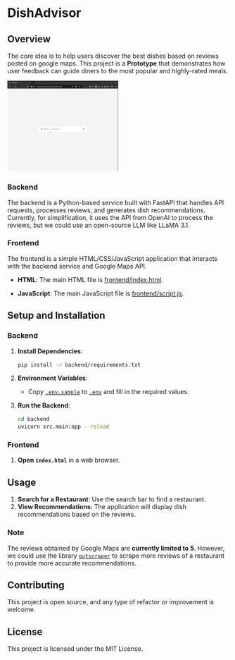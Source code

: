 # DishAdvisor

## Overview
The core idea is to help users discover the best dishes based on reviews posted on google maps. This project is a **Prototype** that demonstrates how user feedback can guide diners to the most popular and highly-rated meals.

<img src="preview.gif" alt="Preview" width="50%">

### Backend
The backend is a Python-based service built with FastAPI that handles API requests, processes reviews, and generates dish recommendations. Currently, for simplification, it uses the API from OpenAI to process the reviews, but we could use an open-source LLM like LLaMA 3.1.

### Frontend
The frontend is a simple HTML/CSS/JavaScript application that interacts with the backend service and Google Maps API.

- **HTML**: The main HTML file is [frontend/index.html](frontend/index.html).

- **JavaScript**: The main JavaScript file is [frontend/script.js](frontend/script.js).

## Setup and Installation
### Backend
1. **Install Dependencies**:
    ```sh
    pip install -r backend/requirements.txt
    ```

2. **Environment Variables**:
    - Copy [`.env.sample`](backend/.env.sample) to [`.env`](backend/.env) and fill in the required values.

3. **Run the Backend**:
    ```sh
    cd backend
    uvicorn src.main:app --reload
    ```

### Frontend
1. **Open `index.html`** in a web browser.

## Usage
1. **Search for a Restaurant**: Use the search bar to find a restaurant.
2. **View Recommendations**: The application will display dish recommendations based on the reviews.

### Note
The reviews obtained by Google Maps are **currently limited to 5**. However, we could use the library [`outscraper`](https://github.com/outscraper/outscraper-python/blob/master/examples/Google%20Maps%20Reviews.md) to scrape more reviews of a restaurant to provide more accurate recommendations.


## Contributing
This project is open source, and any type of refactor or improvement is welcome.

## License
This project is licensed under the MIT License.